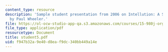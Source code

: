 ```yaml
---
content_type: resource
description: 'Sample student presentation from 2006 on Intellution: A Study In Innovation,
  by Paul Wheeler.'
file: https://ol-ocw-studio-app-qa.s3.amazonaws.com/courses/15-980j-organizing-for-innovative-product-development-spring-2007/f947b32a9e40d8eaf9dc340bb449a14e_student5.pdf
file_type: application/pdf
resourcetype: Document
title: student5.pdf
uid: f947b32a-9e40-d8ea-f9dc-340bb449a14e
---
```

